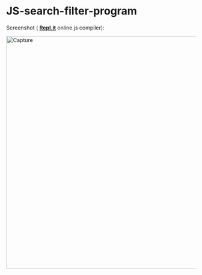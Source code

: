 # JS-search-filter-program

Screenshot ( <a href="https://repl.it/languages/javascript" target="_blank"><strong>Repl.it</strong></a> online js compiler):

<img width="620" alt="Capture" src="https://user-images.githubusercontent.com/60129101/89656325-10429500-d8e9-11ea-9812-fd5655024bf3.PNG">
